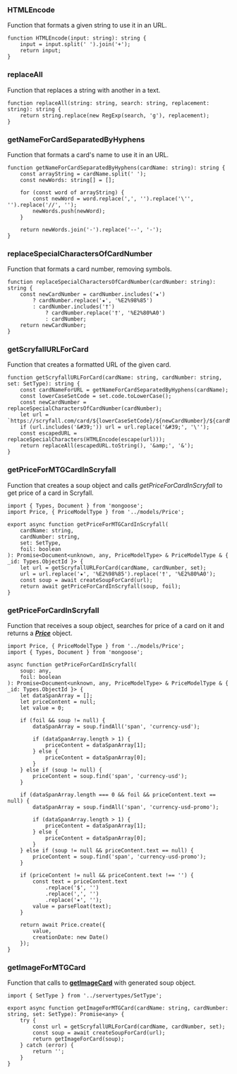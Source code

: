 ### HTMLEncode
Function that formats a given string to use it in an URL.
```tsx
function HTMLEncode(input: string): string {
    input = input.split(' ').join('+');
    return input;
}
```

### replaceAll
Function that replaces a string with another in a text.
```tsx
function replaceAll(string: string, search: string, replacement: string): string {
    return string.replace(new RegExp(search, 'g'), replacement);
}
```

### getNameForCardSeparatedByHyphens
Function that formats a card's name to use it in an URL.
```tsx
function getNameForCardSeparatedByHyphens(cardName: string): string {
    const arrayString = cardName.split(' ');
    const newWords: string[] = [];

    for (const word of arrayString) {
        const newWord = word.replace(',', '').replace('\'', '').replace('//', '');
        newWords.push(newWord);
    }

    return newWords.join('-').replace('--', '-');
}
```

### replaceSpecialCharactersOfCardNumber
Function that formats a card number, removing symbols.
```tsx
function replaceSpecialCharactersOfCardNumber(cardNumber: string): string {
    const newCardNumber = cardNumber.includes('★')
        ? cardNumber.replace('★', '%E2%98%85')
        : cardNumber.includes('†')
            ? cardNumber.replace('†', '%E2%80%A0')
            : cardNumber;
    return newCardNumber;
}
```

### getScryfallURLForCard
Function that creates a formatted URL of the given card.
```tsx
function getScryfallURLForCard(cardName: string, cardNumber: string, set: SetType): string {
    const cardNameForURL = getNameForCardSeparatedByHyphens(cardName);
    const lowerCaseSetCode = set.code.toLowerCase();
    const newCardNumber = replaceSpecialCharactersOfCardNumber(cardNumber);
    let url = `https://scryfall.com/card/${lowerCaseSetCode}/${newCardNumber}/${cardNameForURL}`;
    if (url.includes('&#39;')) url = url.replace('&#39;', '\'');
    const escapedURL = replaceSpecialCharacters(HTMLEncode(escape(url)));
    return replaceAll(escapedURL.toString(), '&amp;', '&');
}
```

### getPriceForMTGCardInScryfall
Function that creates a soup object and calls _getPriceForCardInScryfall_ to get price of a card in Scryfall.
```tsx
import { Types, Document } from 'mongoose';
import Price, { PriceModelType } from '../models/Price';

export async function getPriceForMTGCardInScryfall(
    cardName: string,
    cardNumber: string,
    set: SetType,
    foil: boolean
): Promise<Document<unknown, any, PriceModelType> & PriceModelType & { _id: Types.ObjectId }> {
    let url = getScryfallURLForCard(cardName, cardNumber, set);
    url = url.replace('★', '%E2%98%85').replace('†', '%E2%80%A0');
    const soup = await createSoupForCard(url);
    return await getPriceForCardInScryfall(soup, foil);
}
```

### getPriceForCardInScryfall
Function that receives a soup object, searches for price of a card on it and returns a **_[Price](../models/Price)_** object.
```tsx
import Price, { PriceModelType } from '../models/Price';
import { Types, Document } from 'mongoose';

async function getPriceForCardInScryfall(
    soup: any,
    foil: boolean
): Promise<Document<unknown, any, PriceModelType> & PriceModelType & { _id: Types.ObjectId }> {
    let dataSpanArray = [];
    let priceContent = null;
    let value = 0;

    if (foil && soup != null) {
        dataSpanArray = soup.findAll('span', 'currency-usd');

        if (dataSpanArray.length > 1) {
            priceContent = dataSpanArray[1];
        } else {
            priceContent = dataSpanArray[0];
        }
    } else if (soup != null) {
        priceContent = soup.find('span', 'currency-usd');
    }

    if (dataSpanArray.length === 0 && foil && priceContent.text == null) {
        dataSpanArray = soup.findAll('span', 'currency-usd-promo');

        if (dataSpanArray.length > 1) {
            priceContent = dataSpanArray[1];
        } else {
            priceContent = dataSpanArray[0];
        }
    } else if (soup != null && priceContent.text == null) {
        priceContent = soup.find('span', 'currency-usd-promo');
    }

    if (priceContent != null && priceContent.text !== '') {
        const text = priceContent.text
            .replace('$', '')
            .replace(',', '')
            .replace('✶', '');
        value = parseFloat(text);
    }

    return await Price.create({
        value,
        creationDate: new Date()
    });
}
```

### getImageForMTGCard
Function that calls to **[getImageCard](./SoupsController)** with generated soup object.
```tsx
import { SetType } from '../servertypes/SetType';

export async function getImageForMTGCard(cardName: string, cardNumber: string, set: SetType): Promise<any> {
    try {
        const url = getScryfallURLForCard(cardName, cardNumber, set);
        const soup = await createSoupForCard(url);
        return getImageForCard(soup);
    } catch (error) {
        return '';
    }
}
```
